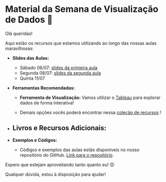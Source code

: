 # Material da Semana de Visualização de Dados 💫

Olá queridas!

Aqui estão os recursos que estamos utilizando ao longo das nossas aulas maravilhosas:

- **Slides das Aulas:**
  - Sábado 06/07: [slides da primeira aula](https://www.canva.com/design/DAGJhFhIi2U/W5yvrHCtY8g7RUEXW1lxmg/view?utm_content=DAGJhFhIi2U&utm_campaign=designshare&utm_medium=link&utm_source=editor)
  - Segunda 08/07: [slides da segunda aula](inserir-link-aqui)
  - Quinta 11/07

- **Ferramentas Recomendadas:**
  - **Ferramenta de Visualização:** Vamos utilizar o [Tableau](https://www.tableau.com/) para explorar dados de forma interativa!
  
  - Demais opções vocês poderá encontrar nessa [coleção de recursos](https://visualisingdata.com/resources/) !

- **Livros e Recursos Adicionais:**
  - 

- **Exemplos e Códigos:**
  - Códigos e exemplos das aulas estão disponíveis no nosso repositório do GitHub. [Link para o repositório](https://github.com/reprograma/on29-python-s15-visualizacao-de-dados/).

Espero que estejam aproveitando tanto quanto eu! 😊

Qualquer dúvida, estou à disposição para ajudar!